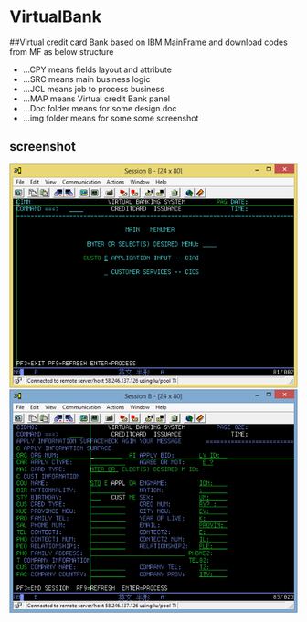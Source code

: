 # VirtualBank
##Virtual credit card Bank based on IBM MainFrame and download codes from MF as below structure
- ...CPY means fields layout and attribute 
- ...SRC means main business logic
- ...JCL means job to process business  
- ...MAP means Virtual credit Bank panel
- ...Doc folder means for some design doc
- ...img folder means for some some screenshot  

## screenshot
![菜单](menu.png)
![界面](show.png)